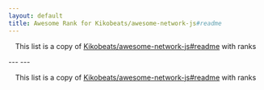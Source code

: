 ```yaml
---
layout: default
title: Awesome Rank for Kikobeats/awesome-network-js#readme
---
```


<p align="center">
	This list is a copy of <a href="https://github.com/Kikobeats/awesome-network-js#readme">Kikobeats/awesome-network-js#readme</a> with ranks
</p>
---
---
<p align="center">
	This list is a copy of <a href="https://github.com/Kikobeats/awesome-network-js#readme">Kikobeats/awesome-network-js#readme</a> with ranks
</p>

